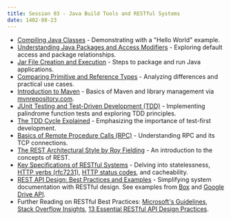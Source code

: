 ```yaml
---
title: Session 03 - Java Build Tools and RESTful Systems  
date: 1402-08-23
---
```


* [Compiling Java Classes](https://www.javatpoint.com/how-to-compile-and-run-java-program) - Demonstrating with a "Hello World" example.
* [Understanding Java Packages and Access Modifiers](https://docs.oracle.com/javase/tutorial/java/javaOO/accesscontrol.html) - Exploring default access and package relationships.
* [Jar File Creation and Execution](https://www.baeldung.com/java-create-jar) - Steps to package and run Java applications.
* [Comparing Primitive and Reference Types](https://www.baeldung.com/java-primitives-vs-objects) - Analyzing differences and practical use cases.
* [Introduction to Maven](https://maven.apache.org/what-is-maven.html) - Basics of Maven and library management via [mvnrepository.com](https://mvnrepository.com/).
* [JUnit Testing and Test-Driven Development (TDD)](https://www.vogella.com/tutorials/JUnit/article.html) - Implementing palindrome function tests and exploring TDD principles.
* [The TDD Cycle Explained](https://developer.ibm.com/articles/5-steps-of-test-driven-development/) - Emphasizing the importance of test-first development.
* [Basics of Remote Procedure Calls (RPC)](https://www.geeksforgeeks.org/remote-procedure-call-rpc-in-operating-system/) - Understanding RPC and its TCP connections.
* [The REST Architectural Style by Roy Fielding](https://ics.uci.edu/~fielding/pubs/dissertation/rest_arch_style.htm) - An introduction to the concepts of REST.
* [Key Specifications of RESTful Systems](https://www.restapitutorial.com/lessons/whatisrest.html) - Delving into statelessness, [HTTP verbs (rfc7231)](https://datatracker.ietf.org/doc/html/rfc7231#section-4), [HTTP status codes](https://developer.mozilla.org/en-US/docs/Web/HTTP/Status), and cacheability.
* [REST API Design: Best Practices and Examples](https://www.freecodecamp.org/news/rest-api-best-practices-rest-endpoint-design-examples/) - Simplifying system documentation with RESTful design. See examples from [Box](https://developer.box.com/reference/) and [Google Drive API](https://developers.google.com/drive/api/reference/rest/v3).
* Further Reading on RESTful Best Practices: [Microsoft's Guidelines](https://docs.microsoft.com/en-us/azure/architecture/best-practices/api-design), [Stack Overflow Insights](https://stackoverflow.blog/2020/03/02/best-practices-for-rest-api-design), [13 Essential RESTful API Design Practices](https://florimond.dev/en/posts/2018/08/restful-api-design-13-best-practices-to-make-your-users-happy/).
